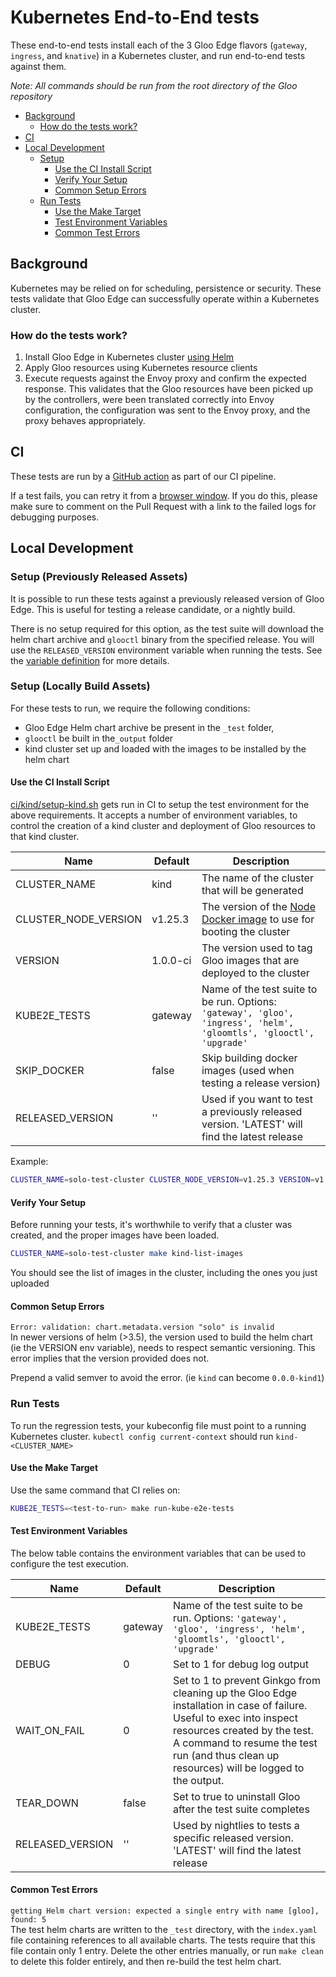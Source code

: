 # Kubernetes End-to-End tests
These end-to-end tests install each of the 3 Gloo Edge flavors (`gateway`, `ingress`, and `knative`) in a Kubernetes cluster, and run
end-to-end tests against them.

*Note: All commands should be run from the root directory of the Gloo repository*

- [Background](#background)
  - [How do the tests work?](#how-do-the-tests-work)
- [CI](#ci)
- [Local Development](#local-development)
  - [Setup](#setup)
    - [Use the CI Install Script](#use-the-ci-install-script)
    - [Verify Your Setup](#verify-your-setup)
    - [Common Setup Errors](#common-setup-errors)
  - [Run Tests](#run-tests)
    - [Use the Make Target](#use-the-make-target)
    - [Test Environment Variables](#test-environment-variables)
    - [Common Test Errors](#common-test-errors)

## Background
Kubernetes may be relied on for scheduling, persistence or security. These tests validate that Gloo Edge can successfully operate within a Kubernetes cluster.

### How do the tests work?
1. Install Gloo Edge in Kubernetes cluster [using Helm](https://github.com/solo-io/gloo/blob/1f457f4ef5f32aedabc58ef164aeea92acbf481e/test/kube2e/gateway/gateway_suite_test.go#L84)
1. Apply Gloo resources using Kubernetes resource clients
1. Execute requests against the Envoy proxy and confirm the expected response. This validates that the Gloo resources have been picked up by the controllers, were been translated correctly into Envoy configuration, the configuration was sent to the Envoy proxy, and the proxy behaves appropriately.

## CI
These tests are run by a [GitHub action](https://github.com/solo-io/gloo/blob/main/.github/workflows/regression-tests.yaml) as part of our CI pipeline.

If a test fails, you can retry it from a [browser window](https://docs.github.com/en/actions/managing-workflow-runs/re-running-workflows-and-jobs#reviewing-previous-workflow-runs). If you do this, please make sure to comment on the Pull Request with a link to the failed logs for debugging purposes.

## Local Development

### Setup (Previously Released Assets)
It is possible to run these tests against a previously released version of Gloo Edge. This is useful for testing a release candidate, or a nightly build.

There is no setup required for this option, as the test suite will download the helm chart archive and `glooctl` binary from the specified release. You will use the `RELEASED_VERSION` environment variable when running the tests. See the [variable definition](/test/testutils/env.go) for more details.

### Setup (Locally Build Assets)

For these tests to run, we require the following conditions:
- Gloo Edge Helm chart archive be present in the `_test` folder,
- `glooctl` be built in the`_output` folder
- kind cluster set up and loaded with the images to be installed by the helm chart

#### Use the CI Install Script
[ci/kind/setup-kind.sh](/ci/kind/setup-kind.sh) gets run in CI to setup the test environment for the above requirements.
It accepts a number of environment variables, to control the creation of a kind cluster and deployment of Gloo resources to that kind cluster.

| Name                 | Default  | Description                                                                                                         |
|----------------------|----------|---------------------------------------------------------------------------------------------------------------------|
| CLUSTER_NAME         | kind     | The name of the cluster that will be generated                                                                      |
| CLUSTER_NODE_VERSION | v1.25.3  | The version of the [Node Docker image](https://hub.docker.com/r/kindest/node/) to use for booting the cluster       |
| VERSION              | 1.0.0-ci | The version used to tag Gloo images that are deployed to the cluster                                                |
| KUBE2E_TESTS         | gateway  | Name of the test suite to be run. Options: `'gateway', 'gloo', 'ingress', 'helm', 'gloomtls', 'glooctl', 'upgrade'` |
| SKIP_DOCKER          | false    | Skip building docker images (used when testing a release version)                                                   |
| RELEASED_VERSION     | ''       | Used if you want to test a previously released version. 'LATEST' will find the latest release                       |

Example:
```bash
CLUSTER_NAME=solo-test-cluster CLUSTER_NODE_VERSION=v1.25.3 VERSION=v1.0.0-solo-test ci/kind/setup-kind.sh
```

#### Verify Your Setup
Before running your tests, it's worthwhile to verify that a cluster was created, and the proper images have been loaded.

```bash
CLUSTER_NAME=solo-test-cluster make kind-list-images
```
You should see the list of images in the cluster, including the ones you just uploaded

#### Common Setup Errors
`Error: validation: chart.metadata.version "solo" is invalid`\
In newer versions of helm (>3.5), the version used to build the helm chart (ie the VERSION env variable), needs to respect semantic versioning. This error implies that the version provided does not.

Prepend a valid semver to avoid the error. (ie `kind` can become `0.0.0-kind1`)

### Run Tests
To run the regression tests, your kubeconfig file must point to a running Kubernetes cluster.
`kubectl config current-context` should run `kind-<CLUSTER_NAME>`

#### Use the Make Target

Use the same command that CI relies on:
```bash
KUBE2E_TESTS=<test-to-run> make run-kube-e2e-tests
```

#### Test Environment Variables
The below table contains the environment variables that can be used to configure the test execution.

| Name             | Default | Description                                                                                                                                                                                                                                        |
|------------------|---------|----------------------------------------------------------------------------------------------------------------------------------------------------------------------------------------------------------------------------------------------------|
| KUBE2E_TESTS     | gateway | Name of the test suite to be run. Options: `'gateway', 'gloo', 'ingress', 'helm', 'gloomtls', 'glooctl', 'upgrade'`                                                                                                                                |
| DEBUG            | 0       | Set to 1 for debug log output                                                                                                                                                                                                                      |
| WAIT_ON_FAIL     | 0       | Set to 1 to prevent Ginkgo from cleaning up the Gloo Edge installation in case of failure. Useful to exec into inspect resources created by the test. A command to resume the test run (and thus clean up resources) will be logged to the output. |
| TEAR_DOWN        | false   | Set to true to uninstall Gloo after the test suite completes                                                                                                                                                                                       |
| RELEASED_VERSION | ''      | Used by nightlies to tests a specific released version. 'LATEST' will find the latest release                                                                                                                                                      |

#### Common Test Errors
`getting Helm chart version: expected a single entry with name [gloo], found: 5`\
The test helm charts are written to the `_test` directory, with the `index.yaml` file containing references to all available charts. The tests require that this file contain only 1 entry. Delete the other entries manually, or run `make clean` to delete this folder entirely, and then re-build the test helm chart.